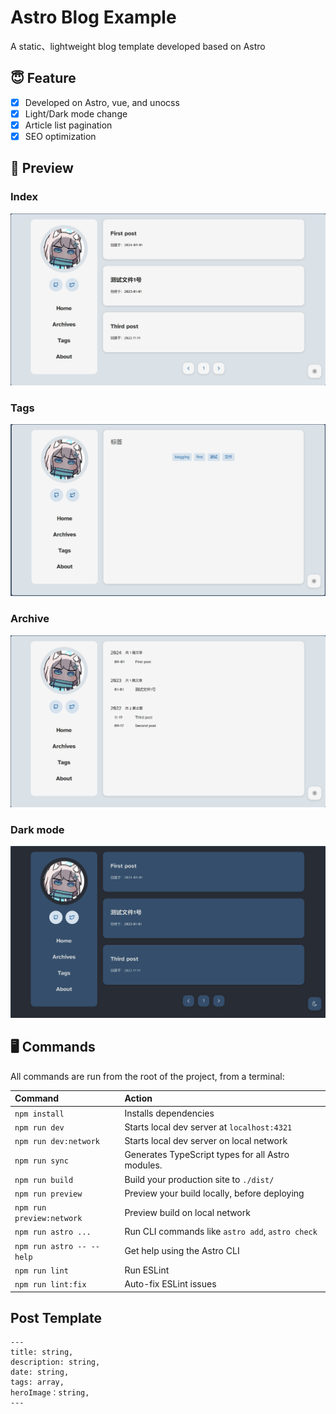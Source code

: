 # Astro Blog Example

A static、lightweight blog template developed based on Astro

## 😇 Feature
- [x] Developed on Astro, vue, and unocss    
- [x] Light/Dark mode change
- [x] Article list pagination 
- [x] SEO optimization

## 👋 Preview
### Index
![bloglight](https://raw.githubusercontent.com/yikafu/astro-blog/v2_vue/public/blogLight.png)

### Tags
![blogTags](https://raw.githubusercontent.com/yikafu/astro-blog/v2_vue/public/blogTags.png)

### Archive
![blogAs](https://raw.githubusercontent.com/yikafu/astro-blog/v2_vue/public/blogAs.png)

### Dark mode
![blogdark](https://raw.githubusercontent.com/yikafu/astro-blog/v2_vue/public/blogDark.png)

## 🖥 Commands

All commands are run from the root of the project, from a terminal:

| Command                   | Action                                           |
| :------------------------ | :----------------------------------------------- |
| `npm install`             | Installs dependencies                            |
| `npm run dev`             | Starts local dev server at `localhost:4321`      |
| `npm run dev:network`     | Starts local dev server on local network         |
| `npm run sync`            | Generates TypeScript types for all Astro modules.|
| `npm run build`           | Build your production site to `./dist/`          |
| `npm run preview`         | Preview your build locally, before deploying     |
| `npm run preview:network` | Preview build on local network                   |
| `npm run astro ...`       | Run CLI commands like `astro add`, `astro check` |
| `npm run astro -- --help` | Get help using the Astro CLI                     |
| `npm run lint`            | Run ESLint                                       |
| `npm run lint:fix`        | Auto-fix ESLint issues                           |

## Post Template
```
---
title: string,
description: string,
date: string,
tags: array,
heroImage：string,
---

```